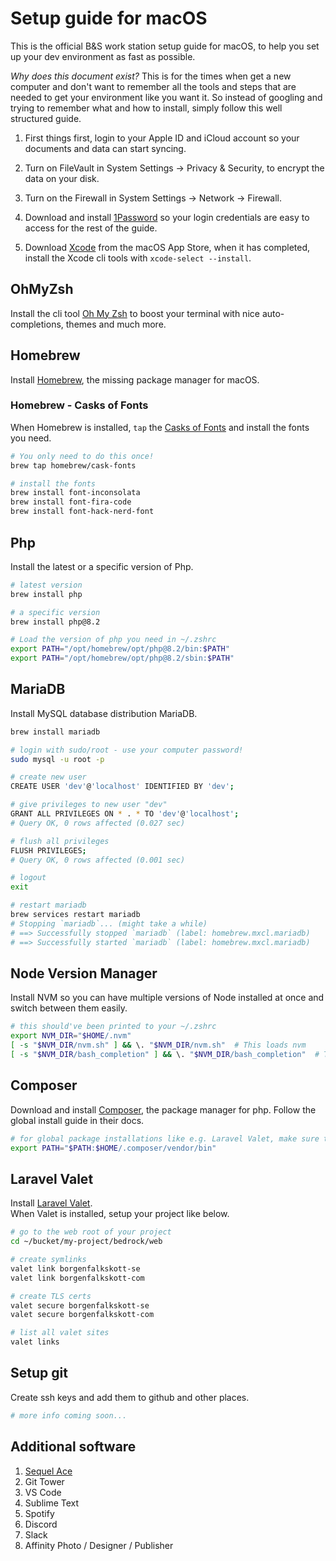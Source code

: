 # Setup guide for macOS

This is the official B&S work station setup guide for macOS, to help you set up your dev environment as fast as possible.

_Why does this document exist?_ This is for the times when get a new computer and don't want to remember all the tools and steps that are needed to get your environment like you want it. So instead of googling and trying to remember what and how to install, simply follow this well structured guide.

1. First things first, login to your Apple ID and iCloud account so your documents and data can start syncing.

1. Turn on FileVault in System Settings -> Privacy & Security, to encrypt the data on your disk.

1. Turn on the Firewall in System Settings -> Network -> Firewall.

1. Download and install [1Password](https://1password.com/) so your login credentials are easy to access for the rest of the guide.

1. Download [Xcode](https://apps.apple.com/se/app/xcode/id497799835) from the macOS App Store, when it has completed, install the Xcode cli tools with `xcode-select --install`.

## OhMyZsh

Install the cli tool [Oh My Zsh](https://github.com/ohmyzsh/ohmyzsh) to boost your terminal with nice auto-completions, themes and much more.

## Homebrew

Install [Homebrew](https://brew.sh/), the missing package manager for macOS.

### Homebrew - Casks of Fonts

When Homebrew is installed, `tap` the [Casks of Fonts](https://github.com/Homebrew/homebrew-cask-fonts) and install the fonts you need.

```bash
# You only need to do this once!
brew tap homebrew/cask-fonts

# install the fonts
brew install font-inconsolata
brew install font-fira-code
brew install font-hack-nerd-font

```

## Php

Install the latest or a specific version of Php.

```bash
# latest version
brew install php

# a specific version
brew install php@8.2

# Load the version of php you need in ~/.zshrc
export PATH="/opt/homebrew/opt/php@8.2/bin:$PATH"
export PATH="/opt/homebrew/opt/php@8.2/sbin:$PATH"
```

## MariaDB

Install MySQL database distribution MariaDB.

```bash
brew install mariadb

# login with sudo/root - use your computer password!
sudo mysql -u root -p

# create new user
CREATE USER 'dev'@'localhost' IDENTIFIED BY 'dev';

# give privileges to new user "dev"
GRANT ALL PRIVILEGES ON * . * TO 'dev'@'localhost';
# Query OK, 0 rows affected (0.027 sec)

# flush all privileges
FLUSH PRIVILEGES;
# Query OK, 0 rows affected (0.001 sec)

# logout
exit

# restart mariadb
brew services restart mariadb
# Stopping `mariadb`... (might take a while)
# ==> Successfully stopped `mariadb` (label: homebrew.mxcl.mariadb)
# ==> Successfully started `mariadb` (label: homebrew.mxcl.mariadb)
```

## Node Version Manager

Install NVM so you can have multiple versions of Node installed at once and switch between them easily.

```bash
# this should've been printed to your ~/.zshrc
export NVM_DIR="$HOME/.nvm"
[ -s "$NVM_DIR/nvm.sh" ] && \. "$NVM_DIR/nvm.sh"  # This loads nvm
[ -s "$NVM_DIR/bash_completion" ] && \. "$NVM_DIR/bash_completion"  # This loads nvm bash_completion
```

## Composer

Download and install [Composer](https://getcomposer.org/doc/00-intro.md#installation-linux-unix-macos), the package manager for php. Follow the global install guide in their docs.

```bash
# for global package installations like e.g. Laravel Valet, make sure the vendor directory is in your "PATH", by adding this to your ~/.zshrc:
export PATH="$PATH:$HOME/.composer/vendor/bin"
```

## Laravel Valet

Install [Laravel Valet](https://laravel.com/docs/11.x/valet).  
When Valet is installed, setup your project like below.

```bash
# go to the web root of your project
cd ~/bucket/my-project/bedrock/web

# create symlinks
valet link borgenfalkskott-se
valet link borgenfalkskott-com

# create TLS certs
valet secure borgenfalkskott-se
valet secure borgenfalkskott-com

# list all valet sites
valet links
```

## Setup git

Create ssh keys and add them to github and other places.

```bash
# more info coming soon...
```

## Additional software

1. [Sequel Ace](https://apps.apple.com/se/app/sequel-ace/id1518036000)
1. Git Tower
1. VS Code
1. Sublime Text
1. Spotify
1. Discord
1. Slack
1. Affinity Photo / Designer / Publisher
